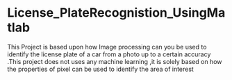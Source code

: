 # License_PlateRecognistion_UsingMatlab
This Project is based upon how Image processing can you be used to identify the license plate of a car from a photo up to a certain accuracy .This project does not uses any machine learning ,it is solely based on how the properties of pixel can be used to identify the area of interest
